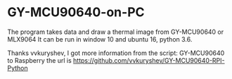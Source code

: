 # GY-MCU90640-on-PC
The program takes  data and draw a thermal image from GY-MCU90640 or MLX9064
It can be run in window 10 and ubuntu 16, python 3.6.

Thanks vvkuryshev, I got more information from the script: GY-MCU90640 to Raspberry the url is https://github.com/vvkuryshev/GY-MCU90640-RPI-Python
